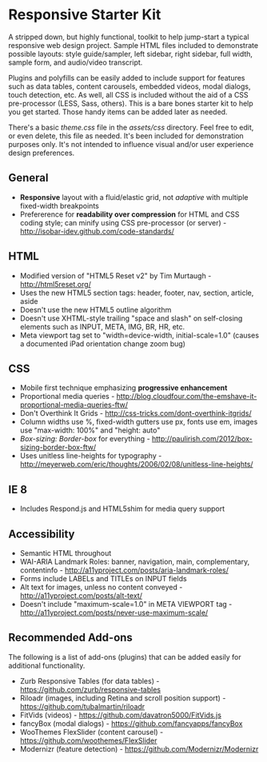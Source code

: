 # Responsive Starter Kit

A stripped down, but highly functional, toolkit to help jump-start a typical responsive web design project. Sample HTML files included to demonstrate possible layouts: style guide/sampler, left sidebar, right sidebar, full width, sample form, and audio/video transcript.

Plugins and polyfills can be easily added to include support for features such as data tables, content carousels, embedded videos, modal dialogs, touch detection, etc. As well, all CSS is included without the aid of a CSS pre-processor (LESS, Sass, others). This is a bare bones starter kit to help you get started. Those handy items can be added later as needed.

There's a basic *theme.css* file in the *assets/css* directory. Feel free to edit, or even delete, this file as needed. It's been included for demonstration purposes only. It's not intended to influence visual and/or user experience design preferences.

## General ##

* **Responsive** layout with a fluid/elastic grid, not *adaptive* with multiple fixed-width breakpoints
* Prefererence for **readability over compression** for HTML and CSS coding style; can minify using CSS pre-processor (or server) - http://isobar-idev.github.com/code-standards/

## HTML ##

* Modified version of "HTML5 Reset v2" by Tim Murtaugh - http://html5reset.org/
* Uses the new HTML5 section tags: header, footer, nav, section, article, aside
* Doesn't use the new HTML5 outline algorithm
* Doesn't use XHTML-style trailing "space and slash" on self-closing elements such as INPUT, META, IMG, BR, HR, etc.
* Meta viewport tag set to "width=device-width, initial-scale=1.0" (causes a documented iPad orientation change zoom bug)

## CSS ##

* Mobile first technique emphasizing **progressive enhancement**
* Proportional media queries - http://blog.cloudfour.com/the-emshave-it-proportional-media-queries-ftw/
* Don't Overthink It Grids - http://css-tricks.com/dont-overthink-itgrids/
* Column widths use %, fixed-width gutters use px, fonts use em, images use "max-width: 100%" and "height: auto"
* *Box-sizing: Border-box* for everything - http://paulirish.com/2012/box-sizing-border-box-ftw/
* Uses unitless line-heights for typography - http://meyerweb.com/eric/thoughts/2006/02/08/unitless-line-heights/

## IE 8 ##

* Includes Respond.js and HTML5shim for media query support

## Accessibility ##

* Semantic HTML throughout
* WAI-ARIA Landmark Roles: banner, navigation, main, complementary, contentinfo - http://a11yproject.com/posts/aria-landmark-roles/
* Forms include LABELs and TITLEs on INPUT fields
* Alt text for images, unless no content conveyed - http://a11yproject.com/posts/alt-text/
* Doesn't include "maximum-scale=1.0" in META VIEWPORT tag - http://a11yproject.com/posts/never-use-maximum-scale/

## Recommended Add-ons ##

The following is a list of add-ons (plugins) that can be added easily for additional functionality.

* Zurb Responsive Tables (for data tables) - https://github.com/zurb/responsive-tables
* Riloadr (images, including Retina and scroll position support) - https://github.com/tubalmartin/riloadr
* FitVids (videos) - https://github.com/davatron5000/FitVids.js
* fancyBox (modal dialogs) - https://github.com/fancyapps/fancyBox
* WooThemes FlexSlider (content carousel) - https://github.com/woothemes/FlexSlider
* Modernizr (feature detection) - https://github.com/Modernizr/Modernizr